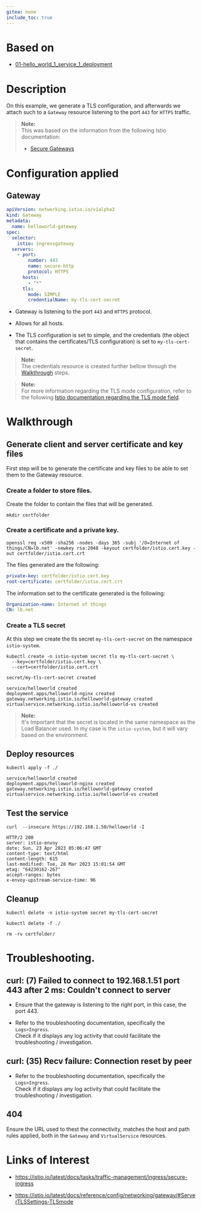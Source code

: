 ```yaml
---
gitea: none
include_toc: true
---
```


# Based on

- [01-hello_world_1_service_1_deployment](../../01-Simple/01-hello_world_1_service_1_deployment)

# Description

On this example, we generate a TLS configuration, and afterwards we attach such to a `Gateway` resource listening to the port `443` for `HTTPS` traffic.

> **Note:** \
> This was based on the information from the following Istio documentation:
> - [Secure Gateways](https://istio.io/latest/docs/tasks/traffic-management/ingress/secure-ingress/)

# Configuration applied

## Gateway

```yaml
apiVersion: networking.istio.io/v1alpha3
kind: Gateway
metadata:
  name: helloworld-gateway
spec:
  selector:
    istio: ingressgateway
  servers:
    - port:
        number: 443
        name: secure-http
        protocol: HTTPS
      hosts:
        - "*"
      tls:
        mode: SIMPLE
        credentialName: my-tls-cert-secret
```

- Gateway is listening to the port `443` and `HTTPS` protocol.

- Allows for all hosts.

- The TLS configuration is set to simple, and the credentials (the object that contains the certificates/TLS configuration) is set to `my-tls-cert-secret`.

> **Note:**\
> The credentials resource is created further bellow through the [Walkthrough](#walkthrough) steps.

> **Note:**\
> For more information regarding the TLS mode configuration, refer to the following [Istio documentation regarding the TLS mode field](https://istio.io/latest/docs/reference/config/networking/gateway/#ServerTLSSettings-TLSmode).

# Walkthrough

## Generate client and server certificate and key files

First step will be to generate the certificate and key files to be able to set them to the Gateway resource.

### Create a folder to store files.

Create the folder to contain the files that will be generated. 

```shell
mkdir certfolder
```

### Create a certificate and a private key.

```shell
openssl req -x509 -sha256 -nodes -days 365 -subj '/O=Internet of things/CN=lb.net' -newkey rsa:2048 -keyout certfolder/istio.cert.key -out certfolder/istio.cert.crt
```

The files generated are the following:

```yaml
private-key: certfolder/istio.cert.key
root-certificate: certfolder/istio.cert.crt
```

The information set to the certificate generated is the following:

```yaml
Organization-name: Internet of things
CN: lb.net
```

### Create a TLS secret

At this step we create the tls secret `my-tls-cert-secret` on the namespace `istio-system`.

```shell
kubectl create -n istio-system secret tls my-tls-cert-secret \
  --key=certfolder/istio.cert.key \
  --cert=certfolder/istio.cert.crt
```
```text
secret/my-tls-cert-secret created
```
```text
service/helloworld created
deployment.apps/helloworld-nginx created
gateway.networking.istio.io/helloworld-gateway created
virtualservice.networking.istio.io/helloworld-vs created
```

> **Note:**\
> It's Important that the secret is located in the same namespace as the Load Balancer used. In my case is the `istio-system`, but it will vary based on the environment.


## Deploy resources

```shell
kubectl apply -f ./
```
```text
service/helloworld created
deployment.apps/helloworld-nginx created
gateway.networking.istio.io/helloworld-gateway created
virtualservice.networking.istio.io/helloworld-vs created
```

## Test the service

[//]: # (```shell)
[//]: # (curl --insecure --resolve lb.net:443:192.168.1.50 https://lb.net/helloworld)
[//]: # (```)

```shell
curl  --insecure https://192.168.1.50/helloworld -I
```

```text
HTTP/2 200 
server: istio-envoy
date: Sun, 23 Apr 2023 05:06:47 GMT
content-type: text/html
content-length: 615
last-modified: Tue, 28 Mar 2023 15:01:54 GMT
etag: "64230162-267"
accept-ranges: bytes
x-envoy-upstream-service-time: 96
```

## Cleanup

```shell
kubectl delete -n istio-system secret my-tls-cert-secret
```

```shell
kubectl delete -f ./
```

```shell
rm -rv certfolder/
```

# Troubleshooting.

## curl: (7) Failed to connect to 192.168.1.51 port 443 after 2 ms: Couldn't connect to server

- Ensure that the gateway is listening to the right port, in this case, the port 443.

- Refer to the troubleshooting documentation, specifically the `Logs>Ingress`. \
Check if it displays any log activity that could facilitate the troubleshooting / investigation.

## curl: (35) Recv failure: Connection reset by peer

- Refer to the troubleshooting documentation, specifically the `Logs>Ingress`. \
  Check if it displays any log activity that could facilitate the troubleshooting / investigation.

## 404

Ensure the URL used to thest the connectivity, matches the host and path rules applied, both in the `Gateway` and `VirtualService` resources.

# Links of Interest

- https://istio.io/latest/docs/tasks/traffic-management/ingress/secure-ingress

- https://istio.io/latest/docs/reference/config/networking/gateway/#ServerTLSSettings-TLSmode